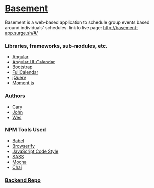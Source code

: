 # [Basement](http://basement-app.surge.sh/#/)

Basement is a web-based application to schedule group events based around individuals' schedules.
link to live page: http://basement-app.surge.sh/#/

### Libraries, frameworks, sub-modules, etc.
 
- [Angular](https://angularjs.org/)
- [Angular UI-Calendar](http://angular-ui.github.io/ui-calendar/)
- [Bootstrap](http://getbootstrap.com/)
- [FullCalendar](http://fullcalendar.io/)
- [jQuery](http://jquery.com/)
- [Moment.js](http://momentjs.com/)


### Authors

- [Cary](https://github.com/ceduncan1)
- [John](https://github.com/Johnrae)
- [Wes](https://github.com/waspnx)


### NPM Tools Used

- [Babel](https://babeljs.io/)
- [Browserify](http://browserify.org/)
- [JavaScript Code Style](http://jscs.info/)
- [SASS](http://sass-lang.com/)
- [Mocha](https://mochajs.org/)
- [Chai](http://chaijs.com/)


### [Backend Repo](https://github.com/Tiy-Basement/basement)
